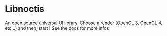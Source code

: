 # Libnoctis

An open source universal UI library. Choose a render (OpenGL 3, OpenGL 4, etc...) and then, start !
See the docs for more infos